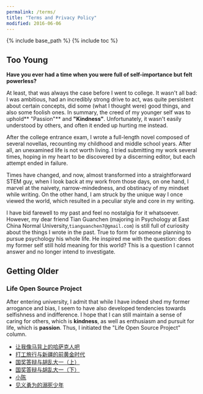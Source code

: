 ```yaml
---
permalink: /terms/
title: "Terms and Privacy Policy"
modified: 2016-06-06
---
```


{% include base_path %}
{% include toc %}
## Too Young
**Have you ever had a time when you were full of self-importance but felt powerless?**

At least, that was always the case before I went to college. It wasn't all bad: I was ambitious, had an incredibly strong drive to act, was quite persistent about certain concepts, did some (what I thought were) good things, and also some foolish ones. In summary, the creed of my younger self was to uphold** "Passion"** and **"Kindness"**. Unfortunately, it wasn't easily understood by others, and often it ended up hurting me instead.

After the college entrance exam, I wrote a full-length novel composed of several novellas, recounting my childhood and middle school years. After all, an unexamined life is not worth living. I tried submitting my work several times, hoping in my heart to be discovered by a discerning editor, but each attempt ended in failure.

Times have changed, and now, almost transformed into a straightforward STEM guy, when I look back at my work from those days, on one hand, I marvel at the naivety, narrow-mindedness, and obstinacy of my mindset while writing. On the other hand, I am struck by the unique way I once viewed the world, which resulted in a peculiar style and core in my writing.

I have bid farewell to my past and feel no nostalgia for it whatsoever. However, my dear friend Tian Guanchen (majoring in Psychology at East China Normal University,`tianguanchen7@gmail.com`) is still full of curiosity about the things I wrote in the past. True to form for someone planning to pursue psychology his whole life. He inspired me with the question: does my former self still hold meaning for this world? This is a question I cannot answer and no longer intend to investigate.

## Getting Older
### Life Open Source Project
After entering university, I admit that while I have indeed shed my former arrogance and bias, I seem to have also developed tendencies towards selfishness and indifference. I hope that I can still maintain a sense of caring for others, which is **kindness**, as well as enthusiasm and pursuit for life, which is **passion**. Thus, I initiated the "Life Open Source Project" column.
* [让我像马背上的哈萨克人吧](https://mp.weixin.qq.com/s/KYAcPZfrpBEx00qx6aIwOg)
* [打工旅行与新疆的前黄金时代](https://mp.weixin.qq.com/s/LOOVxA394kBToyWuJm5azg)
* [国奖答辩与胡乱大一（上）](https://mp.weixin.qq.com/s/d3tPDuBlLWGlEckp1cHWDA)
* [国奖答辩与胡乱大一（下）](https://mp.weixin.qq.com/s/p905JKtN1HfzGhfvdV1tpg)
* [小陈](https://mp.weixin.qq.com/s/EqxZvsBH64qGLVfXg9tU6g)
* [见义勇为的溺死少年](https://mp.weixin.qq.com/s/S-DoZjSrosnQMITAYMhfpA)
